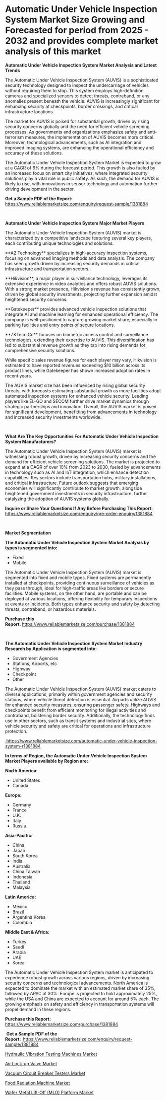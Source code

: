 <p><h1>Automatic Under Vehicle Inspection System Market Size Growing and Forecasted for period from 2025 - 2032 and provides complete market analysis of this market</h1></p><p><strong>Automatic Under Vehicle Inspection System Market Analysis and Latest Trends</strong></p>
<p><p>The Automatic Under Vehicle Inspection System (AUVIS) is a sophisticated security technology designed to inspect the undercarriage of vehicles without requiring them to stop. This system employs high-definition cameras and specialized sensors to detect threats, contraband, or any anomalies present beneath the vehicle. AUVIS is increasingly significant for enhancing security at checkpoints, border crossings, and critical infrastructure locations.</p><p>The market for AUVIS is poised for substantial growth, driven by rising security concerns globally and the need for efficient vehicle screening processes. As governments and organizations emphasize safety and anti-terrorism measures, the implementation of AUVIS becomes more critical. Moreover, technological advancements, such as AI integration and improved imaging systems, are enhancing the operational efficiency and accuracy of these solutions.</p><p>The Automatic Under Vehicle Inspection System Market is expected to grow at a CAGR of 6% during the forecast period. This growth is also fueled by an increased focus on smart city initiatives, where integrated security solutions play a vital role in public safety. As such, the demand for AUVIS is likely to rise, with innovations in sensor technology and automation further driving development in the sector.</p></p>
<p><strong>Get a Sample PDF of the Report:&nbsp;</strong> <a href="https://www.reliablemarketsize.com/enquiry/request-sample/1381884?utm_campaign=3447&utm_medium=2&utm_source=Github&utm_content=ia&utm_term=30032025&utm_id=automatic-under-vehicle-inspection-system">https://www.reliablemarketsize.com/enquiry/request-sample/1381884</a></p>
<p>&nbsp;</p>
<p><strong>Automatic Under Vehicle Inspection System Major Market Players</strong></p>
<p><p>The Automatic Under Vehicle Inspection System (AUVIS) market is characterized by a competitive landscape featuring several key players, each contributing unique technologies and solutions. </p><p>**A2 Technology** specializes in high-accuracy inspection systems, focusing on advanced imaging methods and data analysis. The company has seen growth driven by increasing security demands in critical infrastructure and transportation sectors.</p><p>**Hikvision**, a major player in surveillance technology, leverages its extensive experience in video analytics and offers robust AUVIS solutions. With a strong market presence, Hikvision's revenue has consistently grown, driven by global security investments, projecting further expansion amidst heightened security concerns.</p><p>**Gatekeeper** provides advanced vehicle inspection solutions that integrate AI and machine learning for enhanced operational efficiency. The company is well-positioned to capture growing market share, especially in parking facilities and entry points of secure locations.</p><p>**ZKTeco Co** focuses on biometric access control and surveillance technologies, extending their expertise to AUVIS. This diversification has led to substantial revenue growth as they tap into rising demands for comprehensive security solutions.</p><p>While specific sales revenue figures for each player may vary, Hikvision is estimated to have reported revenues exceeding $10 billion across its product lines, while Gatekeeper has shown increased adoption rates in recent years.</p><p>The AUVIS market size has been influenced by rising global security threats, with forecasts estimating substantial growth as more facilities adopt automated inspection systems for enhanced vehicle security. Leading players like EL-GO and SECOM further drive market dynamics through strategic partnerships and innovation. Overall, the AUVIS market is poised for significant development, benefitting from advancements in technology and increased security investments worldwide.</p></p>
<p>&nbsp;</p>
<p><strong>What Are The Key Opportunities For Automatic Under Vehicle Inspection System Manufacturers?</strong></p>
<p><p>The Automatic Under Vehicle Inspection System (AUVIS) market is witnessing robust growth, driven by increasing security concerns and the demand for efficient vehicle screening solutions. The market is projected to expand at a CAGR of over 10% from 2023 to 2030, fueled by advancements in technology such as AI and IoT integration, which enhance detection capabilities. Key sectors include transportation hubs, military installations, and critical infrastructure. Future outlook suggests that emerging economies will significantly contribute to market growth, alongside heightened government investments in security infrastructure, further catalyzing the adoption of AUVIS systems globally.</p></p>
<p><strong>Inquire or Share Your Questions If Any Before Purchasing This Report:</strong> <a href="https://www.reliablemarketsize.com/enquiry/pre-order-enquiry/1381884?utm_campaign=3447&utm_medium=2&utm_source=Github&utm_content=ia&utm_term=30032025&utm_id=automatic-under-vehicle-inspection-system">https://www.reliablemarketsize.com/enquiry/pre-order-enquiry/1381884</a></p>
<p>&nbsp;</p>
<p><strong>Market Segmentation</strong></p>
<p><strong>The Automatic Under Vehicle Inspection System Market Analysis by types is segmented into:</strong></p>
<p><ul><li>Fixed</li><li>Mobile</li></ul></p>
<p><p>The Automatic Under Vehicle Inspection System (AUVIS) market is segmented into fixed and mobile types. Fixed systems are permanently installed at checkpoints, providing continuous surveillance of vehicles as they pass through, ideal for high-traffic areas like borders or secure facilities. Mobile systems, on the other hand, are portable and can be deployed at various locations, offering flexibility for temporary inspections at events or incidents. Both types enhance security and safety by detecting threats, contraband, or hazardous materials.</p></p>
<p><strong>Purchase this Report:&nbsp;</strong><a href="https://www.reliablemarketsize.com/purchase/1381884?utm_campaign=3447&utm_medium=2&utm_source=Github&utm_content=ia&utm_term=30032025&utm_id=automatic-under-vehicle-inspection-system">https://www.reliablemarketsize.com/purchase/1381884</a></p>
<p>&nbsp;</p>
<p><strong>The Automatic Under Vehicle Inspection System Market Industry Research by Application is segmented into:</strong></p>
<p><ul><li>Government Agencies</li><li>Stations, Airports, etc</li><li>Highway</li><li>Checkpoint</li><li>Other</li></ul></p>
<p><p>The Automatic Under Vehicle Inspection System (AUVIS) market caters to diverse applications, primarily within government agencies and security stations, where vehicle threat detection is essential. Airports utilize AUVIS for enhanced security measures, ensuring passenger safety. Highways and checkpoints benefit from efficient monitoring for illegal activities and contraband, bolstering border security. Additionally, the technology finds use in other sectors, such as transit systems and industrial sites, where vehicle security and safety are critical for operations and infrastructure protection.</p></p>
<p><a href="https://www.reliablemarketsize.com/automatic-under-vehicle-inspection-system-r1381884?utm_campaign=3447&utm_medium=2&utm_source=Github&utm_content=ia&utm_term=30032025&utm_id=automatic-under-vehicle-inspection-system">&nbsp;https://www.reliablemarketsize.com/automatic-under-vehicle-inspection-system-r1381884</a></p>
<p><strong>In terms of Region, the Automatic Under Vehicle Inspection System Market Players available by Region are:</strong></p>
<p>
    <p> <strong> North America: </strong>
        <ul>
            <li>United States</li>
            <li>Canada</li>
        </ul>
        </p> 
    <p> <strong> Europe: </strong>
        <ul>
            <li>Germany</li>
            <li>France</li>
            <li>U.K.</li>
            <li>Italy</li>
            <li>Russia</li>
        </ul>
        </p> 
    <p> <strong> Asia-Pacific: </strong>
        <ul>
            <li>China</li>
            <li>Japan</li>
            <li>South Korea</li>
            <li>India</li>
            <li>Australia</li>
            <li>China Taiwan</li>
            <li>Indonesia</li>
            <li>Thailand</li>
            <li>Malaysia</li>
        </ul>
        </p> 
    <p> <strong> Latin America: </strong>
        <ul>
            <li>Mexico</li>
            <li>Brazil</li>
            <li>Argentina Korea</li>
            <li>Colombia</li>
        </ul>
        </p> 
    <p> <strong> Middle East & Africa: </strong>
        <ul>
            <li>Turkey</li>
            <li>Saudi</li>
            <li>Arabia</li>
            <li>UAE</li>
            <li>Korea</li>
        </ul>
    </p>
    </p>
<p><p>The Automatic Under Vehicle Inspection System market is anticipated to experience robust growth across various regions, driven by increasing security concerns and technological advancements. North America is expected to dominate the market with an estimated market share of 35%, followed by APAC at 30%. Europe is projected to hold approximately 25%, while the USA and China are expected to account for around 5% each. The growing emphasis on safety and efficiency in transportation systems will propel demand in these regions.</p></p>
<p><strong>Purchase this Report: </strong><a href="https://www.reliablemarketsize.com/purchase/1381884?utm_campaign=3447&utm_medium=2&utm_source=Github&utm_content=ia&utm_term=30032025&utm_id=automatic-under-vehicle-inspection-system">https://www.reliablemarketsize.com/purchase/1381884</a></p>
<p>&nbsp;<strong>Get a Sample PDF of the Report:&nbsp;&nbsp;</strong><a href="https://www.reliablemarketsize.com/enquiry/request-sample/1381884?utm_campaign=3447&utm_medium=2&utm_source=Github&utm_content=ia&utm_term=30032025&utm_id=automatic-under-vehicle-inspection-system">https://www.reliablemarketsize.com/enquiry/request-sample/1381884</a></p>
<p><strong></strong></p>
<p><p><a href="https://www.linkedin.com/pulse/extensive-study-global-hydraulic-vibration-testing-machines-3dsqf?utm_campaign=3447&utm_medium=2&utm_source=Github&utm_content=ia&utm_term=30032025&utm_id=automatic-under-vehicle-inspection-system">Hydraulic Vibration Testing Machines Market</a></p><p><a href="https://www.linkedin.com/pulse/growing-air-lock-up-valve-market-size-forecast-predicted-cagr-s4dcf?utm_campaign=3447&utm_medium=2&utm_source=Github&utm_content=ia&utm_term=30032025&utm_id=automatic-under-vehicle-inspection-system">Air Lock-up Valve Market</a></p><p><a href="https://www.linkedin.com/pulse/market-demand-revenue-analysis-vacuum-circuit-breaker-erl0f?utm_campaign=3447&utm_medium=2&utm_source=Github&utm_content=ia&utm_term=30032025&utm_id=automatic-under-vehicle-inspection-system">Vacuum Circuit Breaker Testers Market</a></p><p><a href="https://www.linkedin.com/pulse/food-radiation-machine-industry-report-examines-recent-innovations-r9jwf?utm_campaign=3447&utm_medium=2&utm_source=Github&utm_content=ia&utm_term=30032025&utm_id=automatic-under-vehicle-inspection-system">Food Radiation Machine Market</a></p><p><a href="https://www.linkedin.com/pulse/comprehensive-analysis-wafer-metal-lift-off-mlo-platform-tgacf?utm_campaign=3447&utm_medium=2&utm_source=Github&utm_content=ia&utm_term=30032025&utm_id=automatic-under-vehicle-inspection-system">Wafer Metal Lift-Off (MLO) Platform Market</a></p></p>